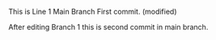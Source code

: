 This is Line 1 Main Branch First commit. (modified)
 
After editing Branch 1 this is second commit in main branch.

